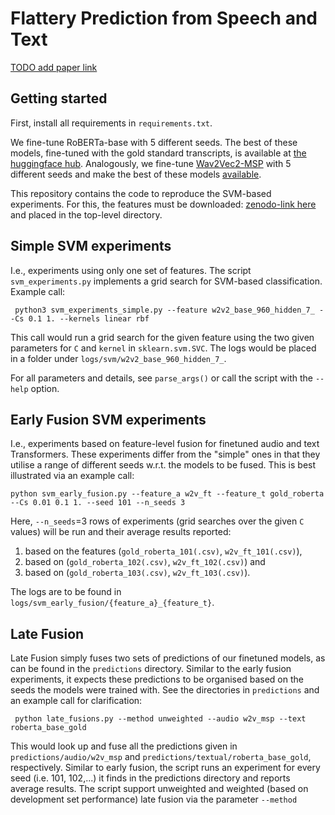 # Flattery Prediction from Speech and Text 

[TODO add paper link](TODO)

## Getting started 

First, install all requirements in ``requirements.txt``.

We fine-tune RoBERTa-base with 5 different seeds. The best of these models, fine-tuned with the gold standard transcripts, is available at [the huggingface hub](TODO).
Analogously, we fine-tune [Wav2Vec2-MSP](TODO) with 5 different seeds and make the best of these models [available]().

This repository contains the code to reproduce the SVM-based experiments. For this, the features must be downloaded:
[zenodo-link here](TODO) and placed in the top-level directory.  

## Simple SVM experiments 
I.e., experiments using only one set of features. The script ``svm_experiments.py`` implements a grid search for SVM-based classification.
Example call:

`` 
python3 svm_experiments_simple.py --feature w2v2_base_960_hidden_7_ --Cs 0.1 1. --kernels linear rbf
``

This call would run a grid search for the given feature using the 
two given parameters for ``C`` and ``kernel`` in ``sklearn.svm.SVC``. The logs would be placed in 
a folder under ``logs/svm/w2v2_base_960_hidden_7_``.  

For all parameters and details, see ``parse_args()`` or call the script with the ``--help`` option. 


## Early Fusion SVM experiments

I.e., experiments based on feature-level fusion for finetuned audio and text Transformers.
These experiments differ from the "simple" ones in that they utilise a range of different seeds w.r.t. the 
models to be fused. This is best illustrated via an example call:

``` 
python svm_early_fusion.py --feature_a w2v_ft --feature_t gold_roberta --Cs 0.01 0.1 1. --seed 101 --n_seeds 3
```

Here, ``--n_seeds``=3 rows of experiments (grid searches over the given ``C`` values) 
will be run and their average results reported: 
1) based on the features (``gold_roberta_101(.csv)``, ``w2v_ft_101(.csv)``), 
2) based on  (``gold_roberta_102(.csv)``, ``w2v_ft_102(.csv)``) and 
3) based on  (``gold_roberta_103(.csv)``, ``w2v_ft_103(.csv)``).

The logs are to be found in ``logs/svm_early_fusion/{feature_a}_{feature_t}``.

## Late Fusion 
Late Fusion simply fuses two sets of predictions of our finetuned models, as can be found in the ``predictions``
directory. 
Similar to the early fusion experiments, it expects these predictions to be organised based on the seeds the models were 
trained with. See the directories in ``predictions`` and an example call for clarification:

`` 
python late_fusions.py --method unweighted --audio w2v_msp --text roberta_base_gold
``

This would look up and fuse all the predictions given in ``predictions/audio/w2v_msp`` and ``predictions/textual/roberta_base_gold``, respectively.
Similar to early fusion, the script runs an experiment for every seed (i.e. 101, 102,...) it finds in the predictions directory and reports average results.
The script support unweighted and weighted (based on development set performance) late fusion via the parameter ``--method``